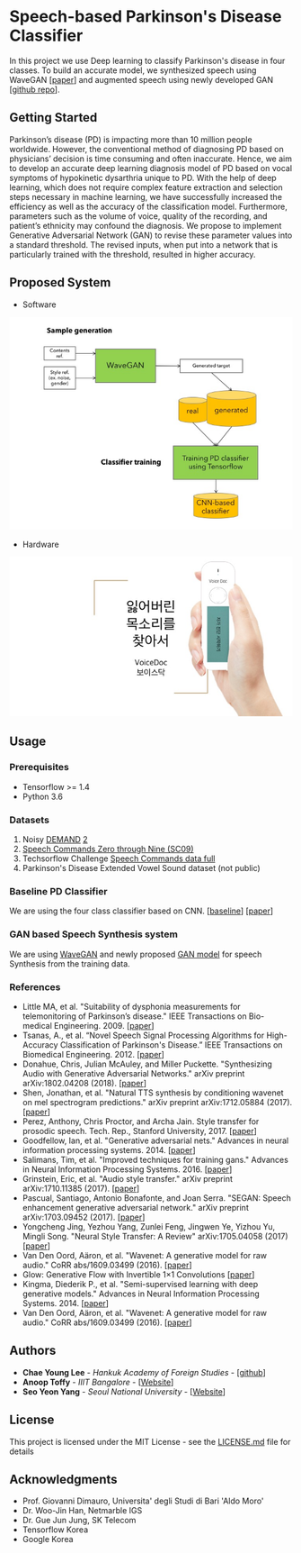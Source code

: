 # Speech-based Parkinson's Disease Classifier

In this project we use Deep learning to classify Parkinson's disease in four classes. To build an accurate model, we synthesized speech using WaveGAN [[paper](https://arxiv.org/abs/1802.04208)] and augmented speech using newly developed GAN [[github repo](https://github.com/anooptoffy/DLJeju2018CodeRepoASR)].

## Getting Started

Parkinson’s disease (PD) is impacting more than 10 million people worldwide. However, the conventional method of diagnosing PD based on physicians’ decision is time consuming and often inaccurate. Hence, we aim to develop an accurate deep learning diagnosis model of PD based on vocal symptoms of hypokinetic dysarthria unique to PD. With the help of deep learning, which does not require complex feature extraction and selection steps necessary in machine learning, we have successfully increased the efficiency as well as the accuracy of the classification model. Furthermore, parameters such as the volume of voice, quality of the recording, and patient’s ethnicity may confound the diagnosis. We propose to implement Generative Adversarial Network (GAN) to revise these parameter values into a standard threshold. The revised inputs, when put into a network that is particularly trained with the threshold, resulted in higher accuracy.

## Proposed System

* Software
<img src="images/architecture.jpg"/>

* Hardware
<img src="images/hardware.jpg">

## Usage


### Prerequisites

* Tensorflow >= 1.4
* Python 3.6

### Datasets

1. Noisy [DEMAND](https://zenodo.org/record/1227121) [2](http://staff.ustc.edu.cn/~jundu/The%20team/yongxu/demo/115noises.html)
2. [Speech Commands Zero through Nine (SC09)](https://drive.google.com/open?id=1qRdAWmjfWwfWIu-Qk7u9KQKGINC52ZwB)
3. Techsorflow Challenge [Speech Commands data full](https://www.kaggle.com/c/tensorflow-speech-recognition-challenge/data)
4. Parkinson's Disease Extended Vowel Sound dataset (not public)

### Baseline PD Classifier

We are using the four class classifier based on CNN. [[baseline](https://www.tensorflow.org/tutorials/audio_recognition)] [[paper](https://www.isca-speech.org/archive/interspeech_2015/papers/i15_1478.pdf)]


### GAN based Speech Synthesis system

We are using [WaveGAN](https://github.com/chrisdonahue/wavegan) and newly proposed [GAN model](https://github.com/anooptoffy/DLJeju2018CodeRepoASR) for speech Synthesis from the training data.

### References

* Little MA, et al. "Suitability of dysphonia measurements for telemonitoring of Parkinson’s disease." IEEE Transactions on Bio-medical Engineering. 2009. [[paper](https://www.ncbi.nlm.nih.gov/pmc/articles/PMC3051371/pdf/nihms-118450.pdf)]
* Tsanas, A., et al. “Novel Speech Signal Processing Algorithms for High-Accuracy Classification of Parkinson's Disease.” IEEE Transactions on Biomedical Engineering. 2012. [[paper](https://research.aston.ac.uk/portal/files/3400339/Novel_speech_signal_processing_algorithms.pdf)]
* Donahue, Chris, Julian McAuley, and Miller Puckette. "Synthesizing Audio with Generative Adversarial Networks." arXiv preprint arXiv:1802.04208 (2018). [[paper](https://arxiv.org/abs/1802.04208)]
* Shen, Jonathan, et al. "Natural TTS synthesis by conditioning wavenet on mel spectrogram predictions." arXiv preprint arXiv:1712.05884 (2017). [[paper](https://arxiv.org/pdf/1712.05884.pdf)]
* Perez, Anthony, Chris Proctor, and Archa Jain. Style transfer for prosodic speech. Tech. Rep., Stanford University, 2017. [[paper](http://web.stanford.edu/class/cs224s/reports/Anthony_Perez.pdf)]
* Goodfellow, Ian, et al. "Generative adversarial nets." Advances in neural information processing systems. 2014. [[paper](https://arxiv.org/pdf/1406.2661.pdf)]
* Salimans, Tim, et al. "Improved techniques for training gans." Advances in Neural Information Processing Systems. 2016. [[paper](https://arxiv.org/pdf/1606.03498.pdf)]
* Grinstein, Eric, et al. "Audio style transfer." arXiv preprint arXiv:1710.11385 (2017). [[paper](https://arxiv.org/abs/1710.11385)]
* Pascual, Santiago, Antonio Bonafonte, and Joan Serra. "SEGAN: Speech enhancement generative adversarial network." arXiv preprint arXiv:1703.09452 (2017). [[paper](https://arxiv.org/pdf/1703.09452.pdf)]
* Yongcheng Jing, Yezhou Yang, Zunlei Feng, Jingwen Ye, Yizhou Yu, Mingli Song. "Neural Style Transfer: A Review" 	arXiv:1705.04058 (2017) [[paper](https://arxiv.org/abs/1705.04058v6)]
* Van Den Oord, Aäron, et al. "Wavenet: A generative model for raw audio." CoRR abs/1609.03499 (2016). [[paper](https://arxiv.org/abs/1609.03499)]
* Glow: Generative Flow with Invertible 1×1 Convolutions [[paper](https://d4mucfpksywv.cloudfront.net/research-covers/glow/paper/glow.pdf)]
* Kingma, Diederik P., et al. "Semi-supervised learning with deep generative models." Advances in Neural Information Processing Systems. 2014. [[paper](https://arxiv.org/abs/1406.5298)]
* Van Den Oord, Aäron, et al. "Wavenet: A generative model for raw audio." CoRR abs/1609.03499 (2016). [[paper](https://arxiv.org/abs/1609.03499)]


## Authors

* **Chae Young Lee** - *Hankuk Academy of Foreign Studies* - [[github](https://github.com/acheketa)]
* **Anoop Toffy** - *IIIT Bangalore* - [[Website](www.anooptoffy.com)]
* **Seo Yeon Yang** - *Seoul National University* - [[Website](http://howtowhy.wixsite.com/stellayang)]

## License

This project is licensed under the MIT License - see the [LICENSE.md](LICENSE.md) file for details

## Acknowledgments

* Prof. Giovanni Dimauro, Universita' degli Studi di Bari 'Aldo Moro'
* Dr. Woo-Jin Han, Netmarble IGS
* Dr. Gue Jun Jung, SK Telecom
* Tensorflow Korea
* Google Korea